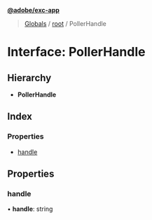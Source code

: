 **[@adobe/exc-app](../README.md)**

> [Globals](../README.md) / [root](../modules/root.md) / PollerHandle

# Interface: PollerHandle

## Hierarchy

* **PollerHandle**

## Index

### Properties

* [handle](root.pollerhandle.md#handle)

## Properties

### handle

•  **handle**: string
